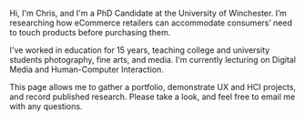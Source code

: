 Hi, I'm Chris, and I'm a PhD Candidate at the University of Winchester. I’m researching how eCommerce retailers can accommodate consumers’ need to touch products before purchasing them.

I've worked in education for 15 years, teaching college and university students photography, fine arts, and media. I'm currently lecturing on Digital Media and Human-Computer Interaction.

This page allows me to gather a portfolio, demonstrate UX and HCI projects, and record published research. Please take a look, and feel free to email me with any questions.
